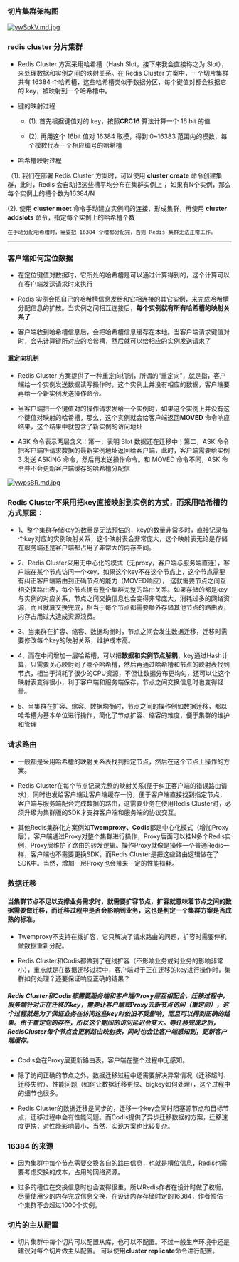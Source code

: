 ### 切片集群架构图

[![ywSokV.md.jpg](https://z3.ax1x.com/2021/02/10/ywSokV.md.jpg)](https://imgtu.com/i/ywSokV)

### redis cluster 分片集群

- Redis Cluster 方案采用哈希槽（Hash Slot，接下来我会直接称之为 Slot），来处理数据和实例之间的映射关系。在 Redis Cluster 方案中，一个切片集群共有 16384
  个哈希槽，这些哈希槽类似于数据分区，每个键值对都会根据它的 key，被映射到一个哈希槽中。

- 键的映射过程
  
  - (1). 首先根据键值对的 key，按照**CRC16** 算法计算一个 16 bit 的值

  - (2). 再用这个 16bit 值对 16384 取模，得到 0~16383 范围内的模数，每个模数代表一个相应编号的哈希槽

- 哈希槽映射过程

（1). 我们在部署 Redis Cluster 方案时，可以使用 **cluster create** 命令创建集群，此时，Redis 会自动把这些槽平均分布在集群实例上； 如果有N个实例，那么每个实例上的槽个数为16384/N

 (2). 使用 **cluster meet** 命令手动建立实例间的连接，形成集群，再使用 **cluster addslots** 命令，指定每个实例上的哈希槽个数

````
在手动分配哈希槽时，需要把 16384 个槽都分配完，否则 Redis 集群无法正常工作。
````

-----

### 客户端如何定位数据

- 在定位键值对数据时，它所处的哈希槽是可以通过计算得到的，这个计算可以在客户端发送请求时来执行

- Redis 实例会把自己的哈希槽信息发给和它相连接的其它实例，来完成哈希槽分配信息的扩散。当实例之间相互连接后，**每个实例就有所有哈希槽的映射关系了**

- 客户端收到哈希槽信息后，会把哈希槽信息缓存在本地。当客户端请求键值对时，会先计算键所对应的哈希槽，然后就可以给相应的实例发送请求了

#### 重定向机制

- Redis Cluster 方案提供了一种重定向机制，所谓的“重定向”，就是指，客户端给一个实例发送数据读写操作时，这个实例上并没有相应的数据，客户端要再给一个新实例发送操作命令。

- 当客户端把一个键值对的操作请求发给一个实例时，如果这个实例上并没有这个键值对映射的哈希槽，那么，这个实例就会给客户端返回**MOVED** 命令响应结果，这个结果中就包含了新实例的访问地址

- ASK 命令表示两层含义：第一，表明 Slot 数据还在迁移中；第二，ASK 命令把客户端所请求数据的最新实例地址返回给客户端，此时，客户端需要给实例 3 发送 ASKING 命令，然后再发送操作命令。和 MOVED 命令不同，ASK
  命令并不会更新客户端缓存的哈希槽分配信

[![ywpsBR.md.jpg](https://z3.ax1x.com/2021/02/10/ywpsBR.md.jpg)](https://imgtu.com/i/ywpsBR)

### Redis Cluster不采用把key直接映射到实例的方式，而采用哈希槽的方式原因：

- 1、整个集群存储key的数量是无法预估的，key的数量非常多时，直接记录每个key对应的实例映射关系，这个映射表会非常庞大，这个映射表无论是存储在服务端还是客户端都占用了非常大的内存空间。

- 2、Redis Cluster采用无中心化的模式（无proxy，客户端与服务端直连），客户端在某个节点访问一个key，如果这个key不在这个节点上，这个节点需要有纠正客户端路由到正确节点的能力（MOVED响应），
这就需要节点之间互相交换路由表，每个节点拥有整个集群完整的路由关系。如果存储的都是key与实例的对应关系，节点之间交换信息也会变得非常庞大，消耗过多的网络资源，而且就算交换完成，相当于每个节点都需要额外存储其他节点的路由表，内存占用过大造成资源浪费。

- 3、当集群在扩容、缩容、数据均衡时，节点之间会发生数据迁移，迁移时需要修改每个key的映射关系，维护成本高。

- 4、而在中间增加一层哈希槽，可以把**数据和实例节点解耦**，key通过Hash计算，只需要关心映射到了哪个哈希槽，然后再通过哈希槽和节点的映射表找到节点，相当于消耗了很少的CPU资源，不但让数据分布更均匀，还可以让这个映射表变得很小，利于客户端和服务端保存，节点之间交换信息时也变得轻量。

- 5、当集群在扩容、缩容、数据均衡时，节点之间的操作例如数据迁移，都以哈希槽为基本单位进行操作，简化了节点扩容、缩容的难度，便于集群的维护和管理

### 请求路由

- 一般都是采用哈希槽的映射关系表找到指定节点，然后在这个节点上操作的方案。

- Redis Cluster在每个节点记录完整的映射关系(便于纠正客户端的错误路由请求)，同时也发给客户端让客户端缓存一份，便于客户端直接找到指定节点，客户端与服务端配合完成数据的路由，这需要业务在使用Redis Cluster时，必须升级为集群版的SDK才支持客户端和服务端的协议交互。

- 其他Redis集群化方案例如**Twemproxy、Codis**都是中心化模式（增加Proxy层），客户端通过Proxy对整个集群进行操作，Proxy后面可以挂N多个Redis实例，Proxy层维护了路由的转发逻辑。操作Proxy就像是操作一个普通Redis一样，客户端也不需要更换SDK，而Redis
Cluster是把这些路由逻辑做在了SDK中。当然，增加一层Proxy也会带来一定的性能损耗。

### 数据迁移

#### 当集群节点不足以支撑业务需求时，就需要扩容节点，扩容就意味着节点之间的数据需要做迁移，而迁移过程中是否会影响到业务，这也是判定一个集群方案是否成熟的标准。

- Twemproxy不支持在线扩容，它只解决了请求路由的问题，扩容时需要停机做数据重新分配。

- Redis Cluster和Codis都做到了在线扩容（不影响业务或对业务的影响非常小），重点就是在数据迁移过程中，客户端对于正在迁移的key进行操作时，集群如何处理？还要保证响应正确的结果？

##### Redis Cluster和Codis都需要服务端和客户端/Proxy层互相配合，迁移过程中，服务端针对正在迁移的key，需要让客户端或Proxy去新节点访问（重定向），这个过程就是为了保证业务在访问这些key时依旧不受影响，而且可以得到正确的结果。由于重定向的存在，所以这个期间的访问延迟会变大。等迁移完成之后，RedisCluster每个节点会更新路由映射表，同时也会让客户端感知到，更新客户端缓存。
  
- Codis会在Proxy层更新路由表，客户端在整个过程中无感知。

- 除了访问正确的节点之外，数据迁移过程中还需要解决异常情况（迁移超时、迁移失败）、性能问题（如何让数据迁移更快、bigkey如何处理），这个过程中的细节也很多。

- Redis Cluster的数据迁移是同步的，迁移一个key会同时阻塞源节点和目标节点，迁移过程中会有性能问题。而Codis提供了异步迁移数据的方案，迁移速度更快，对性能影响最小，当然，实现方案也比较复杂。

### 16384 的来源

- 因为集群中每个节点需要交换各自的路由信息，也就是槽位信息，Redis也需要考虑交换的成本，占用的网络资源。

- 过多的槽位在交换信息时也会变得很重，所以Redis作者在设计时做了权衡，尽量使用少的内存完成信息交换，在设计内存存储时定的16384，作者预估一个集群不会超过1000个实例。

### 切片的主从配置

- 切片集群中每个切片可以配置从库，也可以不配置。不过一般生产环境中还是建议对每个切片做主从配置。 可以使用**cluster replicate**命令进行配置。
